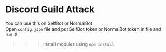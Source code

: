 # Discord Guild Attack

You can use this on SelfBot or NormalBot.\
Open `config.json` file and put SelfBot token or NormalBot token in file and run it!

>>> Install modules using `npm install`